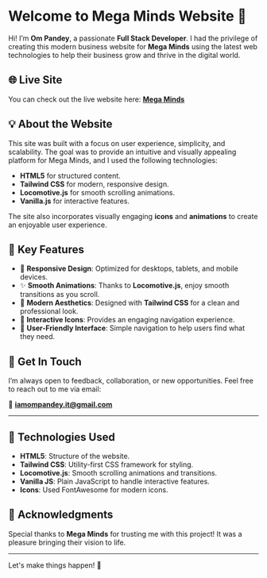 # Welcome to Mega Minds Website 🚀

Hi! I’m **Om Pandey**, a passionate **Full Stack Developer**. I had the privilege of creating this modern business website for **Mega Minds** using the latest web technologies to help their business grow and thrive in the digital world.

## 🌐 Live Site
You can check out the live website here: [**Mega Minds**](https://www.megaminds.com.np/)

## 💡 About the Website

This site was built with a focus on user experience, simplicity, and scalability. The goal was to provide an intuitive and visually appealing platform for Mega Minds, and I used the following technologies:

- **HTML5** for structured content.
- **Tailwind CSS** for modern, responsive design.
- **Locomotive.js** for smooth scrolling animations.
- **Vanilla.js** for interactive features.
  
The site also incorporates visually engaging **icons** and **animations** to create an enjoyable user experience.

## 🔑 Key Features
- 📱 **Responsive Design**: Optimized for desktops, tablets, and mobile devices.
- ✨ **Smooth Animations**: Thanks to **Locomotive.js**, enjoy smooth transitions as you scroll.
- 🎨 **Modern Aesthetics**: Designed with **Tailwind CSS** for a clean and professional look.
- 🔗 **Interactive Icons**: Provides an engaging navigation experience.
- 📅 **User-Friendly Interface**: Simple navigation to help users find what they need.

## 💬 Get In Touch
I’m always open to feedback, collaboration, or new opportunities. Feel free to reach out to me via email:

📧 [**iamompandey.it@gmail.com**](mailto:iamompandey.it@gmail.com)

---

## 🚀 Technologies Used
- **HTML5**: Structure of the website.
- **Tailwind CSS**: Utility-first CSS framework for styling.
- **Locomotive.js**: Smooth scrolling animations and transitions.
- **Vanilla JS**: Plain JavaScript to handle interactive features.
- **Icons**: Used FontAwesome for modern icons.

## 🤝 Acknowledgments
Special thanks to **Mega Minds** for trusting me with this project! It was a pleasure bringing their vision to life.

---

Let's make things happen! 🌟
